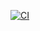 [![CI](https://github.com/nerdherd/Crescendo2024/actions/workflows/main.yml/badge.svg)](https://github.com/nerdherd/Crescendo2024/actions/workflows/main.yml)
